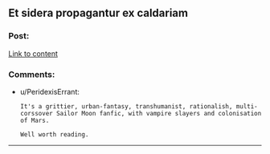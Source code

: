 ## Et sidera propagantur ex caldariam

### Post:

[Link to content](http://www.tthfanfic.org/Story-28693/kedrann+Et+sidera+propagantur+ex+caldariam.htm)

### Comments:

- u/PeridexisErrant:
  ```
  It's a grittier, urban-fantasy, transhumanist, rationalish, multi-corssover Sailor Moon fanfic, with vampire slayers and colonisation of Mars.

  Well worth reading.
  ```

---

